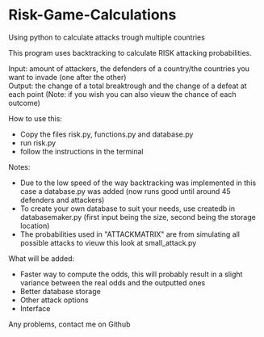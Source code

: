 # Risk-Game-Calculations
Using python to calculate attacks trough multiple countries

This program uses backtracking to calculate RISK attacking probabilities.

Input: amount of attackers, the defenders of a country/the countries you want to invade (one after the other) <br />
Output: the change of a total breaktrough and the change of a defeat at each point (Note: if you wish you can also vieuw the chance of each outcome)

How to use this:
  - Copy the files risk.py, functions.py and database.py
  - run risk.py
  - follow the instructions in the terminal


Notes:
  - Due to the low speed of the way backtracking was implemented in this case a database.py was added (now runs good until around 45 defenders and attackers)
  - To create your own database to suit your needs, use createdb in databasemaker.py (first input being the size, second being the storage location)
  - The probabilities used in "ATTACKMATRIX" are from simulating all possible attacks to vieuw this look at small_attack.py


What will be added:
  - Faster way to compute the odds, this will probably result in a slight variance between the real odds and the outputted ones
  - Better database storage
  - Other attack options
  - Interface

Any problems, contact me on Github
